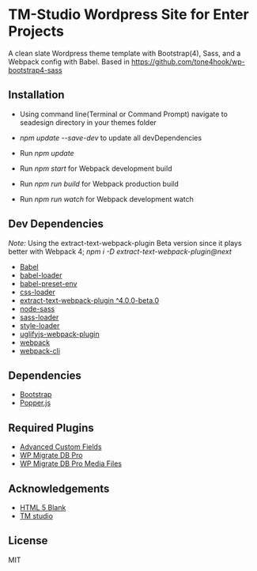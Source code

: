 # TM-Studio Wordpress Site for Enter Projects
A clean slate Wordpress theme template with Bootstrap(4), Sass, and a Webpack config with Babel.
Based in https://github.com/tone4hook/wp-bootstrap4-sass

## Installation

* Using command line(Terminal or Command Prompt) navigate to seadesign directory in your themes folder
* *npm update --save-dev*  to update all devDependencies
* Run *npm update*
* Run *npm start* for Webpack development build
* Run *npm run build* for Webpack production build

* Run *npm run watch* for Webpack development watch

## Dev Dependencies

*Note:* Using the extract-text-webpack-plugin Beta version since it plays better with Webpack 4; *npm i -D extract-text-webpack-plugin@next*

* [Babel](https://babeljs.io/)
* [babel-loader](https://github.com/babel/babel-loader)
* [babel-preset-env](https://github.com/babel/babel/tree/master/packages/babel-preset-env)
* [css-loader](https://www.npmjs.com/package/css-loader)
* [extract-text-webpack-plugin ^4.0.0-beta.0](https://github.com/webpack-contrib/extract-text-webpack-plugin)
* [node-sass](https://www.npmjs.com/package/node-sass)
* [sass-loader](https://www.npmjs.com/package/sass-loader)
* [style-loader](https://www.npmjs.com/package/style-loader)
* [uglifyjs-webpack-plugin](https://www.npmjs.com/package/uglifyjs-webpack-plugin)
* [webpack](https://webpack.js.org/)
* [webpack-cli](https://webpack.js.org/api/cli/)

## Dependencies

* [Bootstrap](https://getbootstrap.com/)
* [Popper.js](https://popper.js.org/)

## Required Plugins

* [Advanced Custom Fields](https://www.advancedcustomfields.com/pro/)
* [WP Migrate DB Pro](https://deliciousbrains.com/wp-migrate-db-pro/)
* [WP Migrate DB Pro Media Files](https://deliciousbrains.com/wp-migrate-db-pro/doc/media-files-addon/)

## Acknowledgements

* [HTML 5 Blank](https://github.com/toddmotto/html5blank)
* [TM studio](http://tm-studio.co.uk/)

## License

MIT

